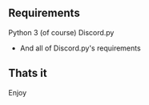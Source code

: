 ## Requirements
Python 3 (of course)
Discord.py
- And all of Discord.py's requirements

## Thats it

Enjoy

